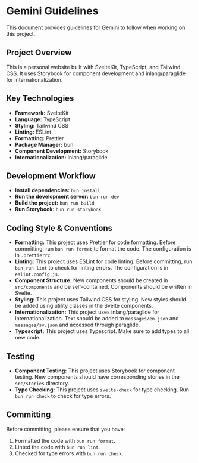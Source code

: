 # Gemini Guidelines

This document provides guidelines for Gemini to follow when working on this project.

## Project Overview

This is a personal website built with SvelteKit, TypeScript, and Tailwind CSS. It uses Storybook for component development and inlang/paraglide for internationalization.

## Key Technologies

- **Framework:** SvelteKit
- **Language:** TypeScript
- **Styling:** Tailwind CSS
- **Linting:** ESLint
- **Formatting:** Prettier
- **Package Manager:** bun
- **Component Development:** Storybook
- **Internationalization:** inlang/paraglide

## Development Workflow

- **Install dependencies:** `bun install`
- **Run the development server:** `bun run dev`
- **Build the project:** `bun run build`
- **Run Storybook:** `bun run storybook`

## Coding Style & Conventions

- **Formatting:** This project uses Prettier for code formatting. Before committing, run `bun run format` to format the code. The configuration is in `.prettierrc`.
- **Linting:** This project uses ESLint for code linting. Before committing, run `bun run lint` to check for linting errors. The configuration is in `eslint.config.js`.
- **Component Structure:** New components should be created in `src/components` and be self-contained. Components should be written in Svelte.
- **Styling:** This project uses Tailwind CSS for styling. New styles should be added using utility classes in the Svelte components.
- **Internationalization:** This project uses inlang/paraglide for internationalization. Text should be added to `messages/en.json` and `messages/sv.json` and accessed through paraglide.
- **Typescript:** This project uses Typescript. Make sure to add types to all new code.

## Testing

- **Component Testing:** This project uses Storybook for component testing. New components should have corresponding stories in the `src/stories` directory.
- **Type Checking:** This project uses `svelte-check` for type checking. Run `bun run check` to check for type errors.

## Committing

Before committing, please ensure that you have:

1.  Formatted the code with `bun run format`.
2.  Linted the code with `bun run lint`.
3.  Checked for type errors with `bun run check`.
